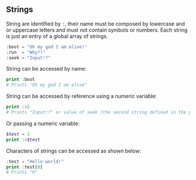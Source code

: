 

## Strings
String are identified by `:`, their name must be composed by lowercase and or uppercase letters and must not contain symbols or numbers. Each string is just an entry of a global array of strings.
```php
:boot = "Oh my god I am alive!"
:run  = "Why?!"
:seek = "Input!?"
```
String can be accessed by name:
```php
print :boot
# Prints "Oh my god I am alive"
```
String can be accessed by reference using a numeric variable:
```php
print :>2
# Prints "Input!?" or value of seek (the second string defined in the program)
```
Or passing a numeric variable:
```php
$test = 1
print :>$test
```
Characters of strings can be accessed as shown below:
```php
:test = "Hello world!"
print :test[0]
# Prints "H"
```
